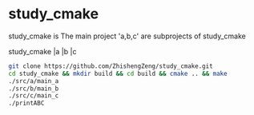 # study_cmake

study_cmake is The main project
'a,b,c' are subprojects of study_cmake

study_cmake
  |a
  |b
  |c



```bash
git clone https://github.com/ZhishengZeng/study_cmake.git
cd study_cmake && mkdir build && cd build && cmake .. && make
./src/a/main_a
./src/b/main_b
./src/c/main_c
./printABC
```
